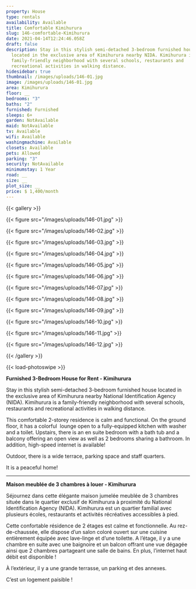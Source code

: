 ```yaml
---
property: House
type: rentals
availability: Available
title: Comfortable Kimihurura
slug: 146-comfortable-Kimihurura
date: 2021-04-14T12:24:46.058Z
draft: false
description: Stay in this stylish semi-detached 3-bedroom furnished house
  located in the exclusive area of Kimihurura nearby NIDA. Kimihurura is a
  family-friendly neighborhood with several schools, restaurants and
  recreational activities in walking distance.
hidesidebar: true
thumbnail: /images/uploads/146-01.jpg
image: /images/uploads/146-01.jpg
area: Kimihurura
floor: __
bedrooms: "3"
baths: "2"
furnished: Furnished
sleeps: 6+
garden: NotAvailable
maid: NotAvailable
tv: Available
wifi: Available
washingmachine: Available
closets: Available
pets: Allowed
parking: "3"
security: NotAvailable
minimumstay: 1 Year
road: __
size: __
plot_size: __
price: $ 1,400/month
---
```

{{< gallery >}}

{{< figure src="/images/uploads/146-01.jpg" >}}

{{< figure src="/images/uploads/146-02.jpg" >}}

{{< figure src="/images/uploads/146-03.jpg" >}}

{{< figure src="/images/uploads/146-04.jpg" >}}

{{< figure src="/images/uploads/146-05.jpg" >}}

{{< figure src="/images/uploads/146-06.jpg" >}}

{{< figure src="/images/uploads/146-07.jpg" >}}

{{< figure src="/images/uploads/146-08.jpg" >}}

{{< figure src="/images/uploads/146-09.jpg" >}}

{{< figure src="/images/uploads/146-10.jpg" >}}

{{< figure src="/images/uploads/146-11.jpg" >}}

{{< figure src="/images/uploads/146-12.jpg" >}}

{{< /gallery >}}

{{< load-photoswipe >}}

**Furnished 3-Bedroom House for Rent - Kimihurura**

Stay in this stylish semi-detached 3-bedroom furnished house located in the exclusive area of Kimihurura nearby National Identification Agency (NIDA). Kimihurura is a family-friendly neighborhood with several schools, restaurants and recreational activities in walking distance.

This comfortable 2-storey residence is calm and functional. On the ground floor, it has a colorful  lounge open to a fully-equipped kitchen with washer and a toilet. Upstairs, there is an en suite bedroom with a bath tub and a balcony offering an open view as well as 2 bedrooms sharing a bathroom. In addition, high-speed internet is available!

Outdoor, there is a wide terrace, parking space and staff quarters.

It is a peaceful home!

---

**Maison meublée de 3 chambres à louer - Kimihurura**

Séjournez dans cette élégante maison jumelée meublée de 3 chambres située dans le quartier exclusif de Kimihurura à proximité du National Identification Agency (NIDA). Kimihurura est un quartier familial avec plusieurs écoles, restaurants et activités récréatives accessibles à pied.

Cette confortable résidence de 2 étages est calme et fonctionnelle. Au rez-de-chaussée, elle dispose d’un salon coloré ouvert sur une cuisine entièrement équipée avec lave-linge et [](<>)d’une toilette. A l’étage, il y a une chambre en suite avec une baignoire et un balcon offrant une vue dégagée ainsi que 2 chambres partageant une salle de bains. En plus, l’internet haut débit est disponible !

À l’extérieur, il y a une grande terrasse, un parking et des annexes.

C’est un logement paisible !